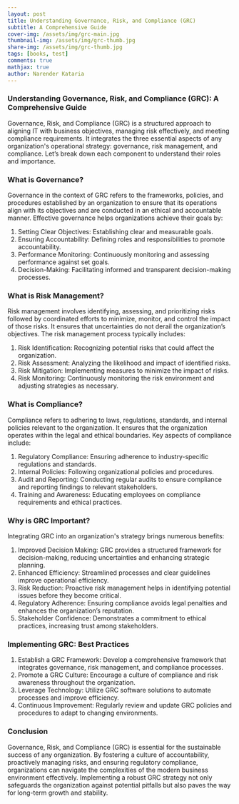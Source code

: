 ```yaml
---
layout: post
title: Understanding Governance, Risk, and Compliance (GRC)
subtitle: A Comprehensive Guide
cover-img: /assets/img/grc-main.jpg
thumbnail-img: /assets/img/grc-thumb.jpg
share-img: /assets/img/grc-thumb.jpg
tags: [books, test]
comments: true
mathjax: true
author: Narender Kataria
---
```


### Understanding Governance, Risk, and Compliance (GRC): A Comprehensive Guide
Governance, Risk, and Compliance (GRC) is a structured approach to aligning IT with business objectives, managing risk effectively, and meeting compliance requirements. It integrates the three essential aspects of any organization's operational strategy: governance, risk management, and compliance. Let’s break down each component to understand their roles and importance.

### What is Governance?
Governance in the context of GRC refers to the frameworks, policies, and procedures established by an organization to ensure that its operations align with its objectives and are conducted in an ethical and accountable manner. Effective governance helps organizations achieve their goals by:

1. Setting Clear Objectives: Establishing clear and measurable goals.
2. Ensuring Accountability: Defining roles and responsibilities to promote accountability.
3. Performance Monitoring: Continuously monitoring and assessing performance against set goals.
4. Decision-Making: Facilitating informed and transparent decision-making processes.

### What is Risk Management?
Risk management involves identifying, assessing, and prioritizing risks followed by coordinated efforts to minimize, monitor, and control the impact of those risks. It ensures that uncertainties do not derail the organization’s objectives. The risk management process typically includes:

1. Risk Identification: Recognizing potential risks that could affect the organization.
2. Risk Assessment: Analyzing the likelihood and impact of identified risks.
3. Risk Mitigation: Implementing measures to minimize the impact of risks.
4. Risk Monitoring: Continuously monitoring the risk environment and adjusting strategies as necessary.

### What is Compliance?
Compliance refers to adhering to laws, regulations, standards, and internal policies relevant to the organization. It ensures that the organization operates within the legal and ethical boundaries. Key aspects of compliance include:

1. Regulatory Compliance: Ensuring adherence to industry-specific regulations and standards.
2. Internal Policies: Following organizational policies and procedures.
3. Audit and Reporting: Conducting regular audits to ensure compliance and reporting findings to relevant stakeholders.
4. Training and Awareness: Educating employees on compliance requirements and ethical practices.

### Why is GRC Important?
Integrating GRC into an organization's strategy brings numerous benefits:

1. Improved Decision Making: GRC provides a structured framework for decision-making, reducing uncertainties and enhancing strategic planning.
2. Enhanced Efficiency: Streamlined processes and clear guidelines improve operational efficiency.
3. Risk Reduction: Proactive risk management helps in identifying potential issues before they become critical.
4. Regulatory Adherence: Ensuring compliance avoids legal penalties and enhances the organization’s reputation.
5. Stakeholder Confidence: Demonstrates a commitment to ethical practices, increasing trust among stakeholders.

### Implementing GRC: Best Practices

1. Establish a GRC Framework: Develop a comprehensive framework that integrates governance, risk management, and compliance processes.
2. Promote a GRC Culture: Encourage a culture of compliance and risk awareness throughout the organization.
3. Leverage Technology: Utilize GRC software solutions to automate processes and improve efficiency.
4. Continuous Improvement: Regularly review and update GRC policies and procedures to adapt to changing environments.

### Conclusion
Governance, Risk, and Compliance (GRC) is essential for the sustainable success of any organization. By fostering a culture of accountability, proactively managing risks, and ensuring regulatory compliance, organizations can navigate the complexities of the modern business environment effectively. Implementing a robust GRC strategy not only safeguards the organization against potential pitfalls but also paves the way for long-term growth and stability.